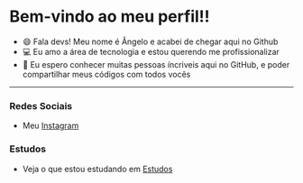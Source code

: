 # Bem-vindo ao meu perfil!!
- 😄 Fala devs! Meu nome é Ângelo e acabei de chegar aqui no Github
- 💻 Eu amo a área de tecnologia e estou querendo me profissionalizar
- 🍃 Eu espero conhecer muitas pessoas íncriveis aqui no GitHub, e poder compartilhar meus códigos com todos vocês
---
### Redes Sociais
- Meu [Instagram](https://www.instagram.com/anglogaab/)
### Estudos
- Veja o que estou estudando em [Estudos](https://github.com/Angelo-Gabriel-Dev/Estudos)
